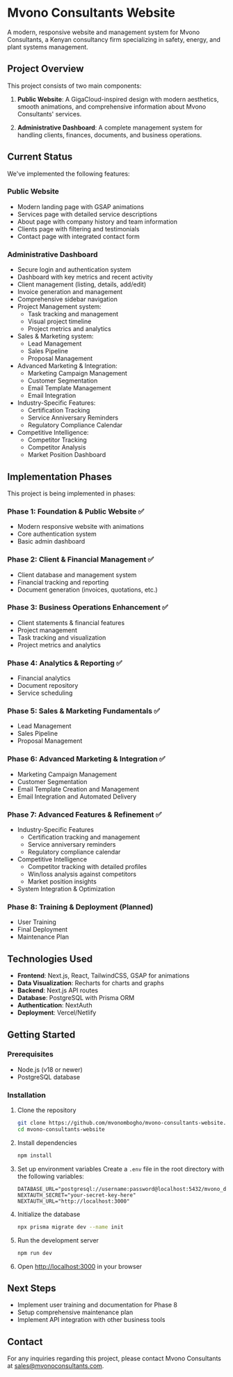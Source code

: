 # Mvono Consultants Website

A modern, responsive website and management system for Mvono Consultants, a Kenyan consultancy firm specializing in safety, energy, and plant systems management.

## Project Overview

This project consists of two main components:

1. **Public Website**: A GigaCloud-inspired design with modern aesthetics, smooth animations, and comprehensive information about Mvono Consultants' services.

2. **Administrative Dashboard**: A complete management system for handling clients, finances, documents, and business operations.

## Current Status

We've implemented the following features:

### Public Website
- Modern landing page with GSAP animations
- Services page with detailed service descriptions
- About page with company history and team information
- Clients page with filtering and testimonials
- Contact page with integrated contact form

### Administrative Dashboard
- Secure login and authentication system
- Dashboard with key metrics and recent activity
- Client management (listing, details, add/edit)
- Invoice generation and management
- Comprehensive sidebar navigation
- Project Management system:
  - Task tracking and management
  - Visual project timeline
  - Project metrics and analytics
- Sales & Marketing system:
  - Lead Management
  - Sales Pipeline
  - Proposal Management
- Advanced Marketing & Integration:
  - Marketing Campaign Management
  - Customer Segmentation
  - Email Template Management
  - Email Integration
- Industry-Specific Features:
  - Certification Tracking
  - Service Anniversary Reminders
  - Regulatory Compliance Calendar
- Competitive Intelligence:
  - Competitor Tracking
  - Competitor Analysis
  - Market Position Dashboard

## Implementation Phases

This project is being implemented in phases:

### Phase 1: Foundation & Public Website ✅
- Modern responsive website with animations
- Core authentication system
- Basic admin dashboard

### Phase 2: Client & Financial Management ✅
- Client database and management system
- Financial tracking and reporting
- Document generation (invoices, quotations, etc.)

### Phase 3: Business Operations Enhancement ✅
- Client statements & financial features
- Project management
- Task tracking and visualization
- Project metrics and analytics

### Phase 4: Analytics & Reporting ✅
- Financial analytics
- Document repository
- Service scheduling

### Phase 5: Sales & Marketing Fundamentals ✅
- Lead Management
- Sales Pipeline
- Proposal Management

### Phase 6: Advanced Marketing & Integration ✅
- Marketing Campaign Management
- Customer Segmentation
- Email Template Creation and Management
- Email Integration and Automated Delivery

### Phase 7: Advanced Features & Refinement ✅
- Industry-Specific Features
  - Certification tracking and management
  - Service anniversary reminders
  - Regulatory compliance calendar
- Competitive Intelligence
  - Competitor tracking with detailed profiles
  - Win/loss analysis against competitors
  - Market position insights
- System Integration & Optimization

### Phase 8: Training & Deployment (Planned)
- User Training
- Final Deployment
- Maintenance Plan

## Technologies Used

- **Frontend**: Next.js, React, TailwindCSS, GSAP for animations
- **Data Visualization**: Recharts for charts and graphs
- **Backend**: Next.js API routes
- **Database**: PostgreSQL with Prisma ORM
- **Authentication**: NextAuth
- **Deployment**: Vercel/Netlify

## Getting Started

### Prerequisites
- Node.js (v18 or newer)
- PostgreSQL database

### Installation

1. Clone the repository
   ```bash
   git clone https://github.com/mvonombogho/mvono-consultants-website.git
   cd mvono-consultants-website
   ```

2. Install dependencies
   ```bash
   npm install
   ```

3. Set up environment variables
   Create a `.env` file in the root directory with the following variables:
   ```
   DATABASE_URL="postgresql://username:password@localhost:5432/mvono_db"
   NEXTAUTH_SECRET="your-secret-key-here"
   NEXTAUTH_URL="http://localhost:3000"
   ```

4. Initialize the database
   ```bash
   npx prisma migrate dev --name init
   ```

5. Run the development server
   ```bash
   npm run dev
   ```

6. Open [http://localhost:3000](http://localhost:3000) in your browser

## Next Steps

- Implement user training and documentation for Phase 8
- Setup comprehensive maintenance plan
- Implement API integration with other business tools

## Contact

For any inquiries regarding this project, please contact Mvono Consultants at sales@mvonoconsultants.com.
